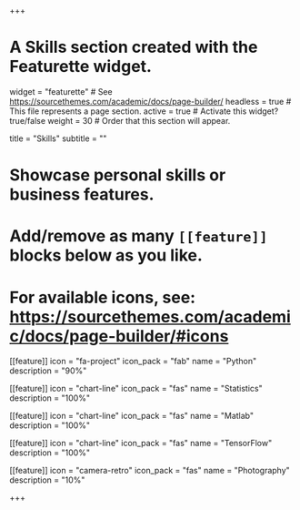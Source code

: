 +++
# A Skills section created with the Featurette widget.
widget = "featurette"  # See https://sourcethemes.com/academic/docs/page-builder/
headless = true  # This file represents a page section.
active = true  # Activate this widget? true/false
weight = 30  # Order that this section will appear.

title = "Skills"
subtitle = ""

# Showcase personal skills or business features.
# 
# Add/remove as many `[[feature]]` blocks below as you like.
# 
# For available icons, see: https://sourcethemes.com/academic/docs/page-builder/#icons

[[feature]]
  icon = "fa-project"
  icon_pack = "fab"
  name = "Python"
  description = "90%"
  
[[feature]]
  icon = "chart-line"
  icon_pack = "fas"
  name = "Statistics"
  description = "100%"  

[[feature]]
  icon = "chart-line"
  icon_pack = "fas"
  name = "Matlab"
  description = "100%" 

[[feature]]
  icon = "chart-line"
  icon_pack = "fas"
  name = "TensorFlow"
  description = "100%" 
  
[[feature]]
  icon = "camera-retro"
  icon_pack = "fas"
  name = "Photography"
  description = "10%"

+++
